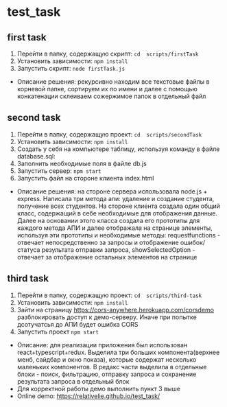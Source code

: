 # test_task
 
## first task
1. Перейти в папку, содержащую скрипт:
``cd  scripts/firstTask ``
2. Установить зависимости:
``npm install ``
3. Запустить скрипт:
``node firstTask.js ``

* Описание решения: рекурсивно находим все текстовые файлы в корневой папке, сортируем их по имени и далее с помощью конкатенации склеиваем сожержимое папок в отдельный файл

## second task
1. Перейти в папку, содержащую проект:
``cd  scripts/secondTask ``
2. Установить зависимости:
``npm install ``
3. Создать у себя на компьютере таблицу, используя команду в файле database.sql:
4. Заполнить необходимые поля в файле db.js
5. Запустить сервер: 
``npm start``
6. Запустить файл на стороне клиента index.html

* Описание решения: на стороне сервера использовала node.js + express. Написала три метода апи: удаление и создание студента, получение всех студентов. На стороне клиента создала один общий класс, содержащий в себе необходимые для отображения данные. Далее на основании этого класса создала его прототипы для каждого метода АПИ и далее отображала на странице элементы, используя эти прототипы и необходимые методы: requestfunctions - отвечает непосредственно за запросы и отображение ошибок/статуса результата отправки запроса, showSelectedOption - отвечает за отображение остальных элементов на странице

## third task
1. Перейти в папку, содержащую проект:
``cd  scripts/third-task ``
2. Установить зависимости:
``npm install ``
3. Зайти на страницу https://cors-anywhere.herokuapp.com/corsdemo разблокировать доступ к демо-серверу. Иначе при попытке дсотучатсья до АПИ будет ошибка CORS
4. Запустить проект
``npm start``

* Описание: для реализации приложения был использован react+typescript+redux. Выделила три больших компонента(верхнее менб, сайдбар и окно показа), которые содержат несколько маленьких компонентов. В редакс части выделила в отдельные блоки - поиск, фильтрацию, отправку запроса и сохранение результата запроса в отдельный блок
* Для корректной работы демо выполнить пункт 3 выше
* Online demo: https://relativelie.github.io/test_task/